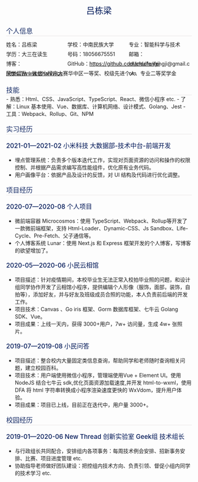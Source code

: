 <div style="width:100%;height:45px;line-height:45px;font-size:23px;text-align:center;color:#001858;border-radius:17px;">吕栋梁</div>

<section>
    <div>
        <p  style="font-size:18px;margin-bottom: 10px;color:#172c66;lign-height:17px;height:17px;">个人信息</p>
        <div style="width:100%;height:1px;background-color:#E6E3E3;"></div>
    </div>
    <div>
<div style="display:flex;flex-direction:row; flex-wrap: wrap;margin-top:10px;font-size:14px;">
    <div style="width:33%;height:26px;line-height:26px;font-weight:500">姓名：吕栋梁</div>
     <div style="width:33%;height:26px;line-height:26px;">学校：中南民族大学</div>
     <div style="width:33%;height:26px;line-height:26px;">专业：智能科学与技术</div>
     <div style="width:33%;height:26px;line-height:26px;">学历：大三在读生</div>
    <div style="width:33%;height:26px;line-height:26px;">号码：18056675551</div>
    <div style="width:33%;height:26px;line-height:26px;">邮箱：ldlandchuifengji@gmail.com</div>
    <div style="width:33%;height:26px;line-height:26px;">博客：<a href="https://www.ethanlv.cn" style="color:black;">https://www.ethanlv.cn</a></div>
    <div style="width:50%;height:26px;line-height:26px;">GitHub：<a href="https://github.com/chuifengji" style="color:black;">https://github.com/chuifengji</a></div>
        <div style="height:26px;line-height:26px;">荣誉奖励：微信小程序大赛华中区一等奖、校级先进个人、专业二等奖学金</div>
</div>

<section>
    <div>
        <p  style="font-size:18px;margin-bottom: 10px;color:#172c66;lign-height:17px;height:17px;">技能</p>
        <div style="width:100%;height:1px;background-color:#E6E3E3;"></div>
    </div>
    <div>
    </div>
</section>
- 熟悉：Html、CSS、JavaScript、TypeScript、React、微信小程序 etc.
- 了解：Linux 基本使用、Vue、数据库、计算机网络、设计模式、Golang、Jest 
- 工具：Webpack、Rollup、Git、NPM

<section>
    <div>
        <p  style="font-size:18px;margin-bottom: 10px;color:#172c66;lign-height:17px;height:17px;">实习经历</p>
        <div style="width:100%;height:1px;background-color:#E6E3E3;"></div>
    </div>
    <div>
    </div>
</section>        
<p style="color:#001858;font-weight:500;font-size:17px;">2021-01—2021-02 小米科技       大数据部-技术中台-前端开发</p>

- 埋点管理系统：负责多个版本迭代工作，实现对页面资源的访问和操作的权限控制、并根据产品需求编写高性能组件，优化原有业务代码。
-  用户画像平台：依据产品及设计的反馈，对 UI 结构及代码进行优化调整。

<section>
    <div>
        <p  style="font-size:18px;margin-bottom: 10px;color:#172c66;lign-height:17px;height:17px;">项目经历</p>
        <div style="width:100%;height:1px;background-color:#E6E3E3;"></div>
    </div>
    <div>
    </div>
</section>
<p style="color:#001858;font-weight:500;font-size:17px;">2020-07—2020-08 个人项目</p>

- 微前端容器 Microcosmos：使用 TypeScript、Webpack、Rollup等开发了一款微前端框架，支持 Html-Loader、Dynamic-CSS、Js Sandbox、Life-Cycle、Pre-Fetch、父子通信等。
- 个人博客系统 Lunar：使用 Next.js 和 Express 框架开发的个人博客，写博客的欲望增加了。

<p style="color:#001858;font-weight:500;font-size:17px;">2020-05—2020-06 小民云相馆</p>

- 项目描述：针对疫情期间，本校毕业生无法正常入校拍毕业照的问题，和设计组同学协作开发了云相馆小程序，提供编辑个人形像（服饰，面部，装饰，自拍等），添加好友，并与好友及班级成员合照的功能，本人负责前后端的开发工作。
- 项目技术：Canvas 、Go iris 框架、Gorm 数据库框架、七牛云 Golang SDK、Vue。
- 项目成果：上线一天内，获得 3000+用户，7w+ 访问量，生成 4w+ 张照片。

<p style="color:#001858;font-weight:500;font-size:17px;">2019-07—2019-08 小民问答</p>

- 项目描述：整合校内大量固定类信息查询，帮助同学和老师随时查询相关问题，建立校园百科。
- 项目技术：用户端使用微信小程序，管理端使用Vue + Element UI。使用 NodeJS 结合七牛云 sdk,优化页面资源加载速度,并开发 html-to-wxml，使用 DFA 将 html 字符串转换成小程序渲染速度更快的 WxVdom，提升用户体验。
- 项目成果：项目已上线，目前正在迭代中，用户量 3000+。

<section>
    <div>
        <p  style="font-size:18px;margin-bottom: 10px;color:#172c66;lign-height:17px;height:17px;">校园经历</p>
        <div style="width:100%;height:1px;background-color:#E6E3E3;"></div>
    </div>
    <div>
    </div>
</section>
<p style="color:#001858;font-weight:500;font-size:17px;">2019-01—2020-06 New Thread 创新实验室 Geek组 技术组长 </p>

- 与行政组长共同配合，安排组内各项事务：每周技术例会安排、招新事务安排、比赛、项目进度管理 etc.
- 协助指导老师做好团队建设：把控组内技术方向、负责引领、督促小组内同学的技术学习 etc.

<!-- <section>
    <div>
        <p  style="font-size:18px;margin-bottom: 10px;color:#172c66;lign-height:17px;height:17px;">荣誉奖励</p>
        <div style="width:100%;height:1px;background-color:#E6E3E3;"></div>
    </div>
    <div>
    </div>
</section>

微信小程序大赛华中区一等奖、校级先进个人、专业二等奖学金 etc. -->


